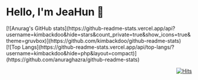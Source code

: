 # Hello, I'm JeaHun 👋

<!--
**kimbackdoo/kimbackdoo** is a ✨ _special_ ✨ repository because its `README.md` (this file) appears on your GitHub profile.

Here are some ideas to get you started:

- 🔭 I’m currently working on ...
- 🌱 I’m currently learning ...
- 👯 I’m looking to collaborate on ...
- 🤔 I’m looking for help with ...
- 💬 Ask me about ...
- 📫 How to reach me: ...
- 😄 Pronouns: ...
- ⚡ Fun fact: ...
-->

<div>
  [![Anurag's GitHub stats](https://github-readme-stats.vercel.app/api?username=kimbackdoo&hide=stars&count_private=true&show_icons=true&theme=gruvbox)](https://github.com/kimbackdoo/github-readme-stats)
</div>
<div>
  [![Top Langs](https://github-readme-stats.vercel.app/api/top-langs/?username=kimbackdoo&hide=php&layout=compact)](https://github.com/anuraghazra/github-readme-stats)
</div>
<div align="right">

  [![Hits](https://hits.seeyoufarm.com/api/count/incr/badge.svg?url=https%3A%2F%2Fgithub.com%2Fkimbackdoo&count_bg=%23C7796B&title_bg=%236C6C6C&icon=&icon_color=%23E7E7E7&title=hits&edge_flat=false)](https://hits.seeyoufarm.com)
</div>
